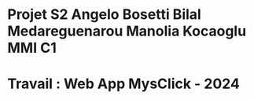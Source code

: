 # Projet S2 Angelo Bosetti Bilal Medareguenarou Manolia Kocaoglu MMI C1

# Travail : Web App MysClick - 2024


